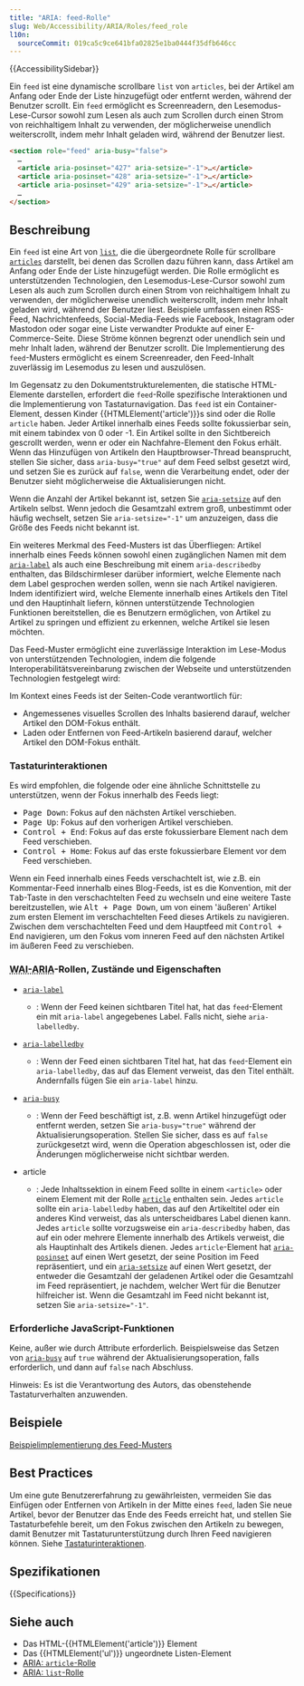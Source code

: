 ```yaml
---
title: "ARIA: feed-Rolle"
slug: Web/Accessibility/ARIA/Roles/feed_role
l10n:
  sourceCommit: 019ca5c9ce641bfa02825e1ba0444f35dfb646cc
---
```


{{AccessibilitySidebar}}

Ein `feed` ist eine dynamische scrollbare `list` von `articles`, bei der Artikel am Anfang oder Ende der Liste hinzugefügt oder entfernt werden, während der Benutzer scrollt. Ein `feed` ermöglicht es Screenreadern, den Lesemodus-Lese-Cursor sowohl zum Lesen als auch zum Scrollen durch einen Strom von reichhaltigem Inhalt zu verwenden, der möglicherweise unendlich weiterscrollt, indem mehr Inhalt geladen wird, während der Benutzer liest.

```html
<section role="feed" aria-busy="false">
  …
  <article aria-posinset="427" aria-setsize="-1">…</article>
  <article aria-posinset="428" aria-setsize="-1">…</article>
  <article aria-posinset="429" aria-setsize="-1">…</article>
  …
</section>
```

## Beschreibung

Ein `feed` ist eine Art von [`list`](/de/docs/Web/Accessibility/ARIA/Roles/list_role), die die übergeordnete Rolle für scrollbare [`articles`](/de/docs/Web/Accessibility/ARIA/Roles/article_role) darstellt, bei denen das Scrollen dazu führen kann, dass Artikel am Anfang oder Ende der Liste hinzugefügt werden. Die Rolle ermöglicht es unterstützenden Technologien, den Lesemodus-Lese-Cursor sowohl zum Lesen als auch zum Scrollen durch einen Strom von reichhaltigem Inhalt zu verwenden, der möglicherweise unendlich weiterscrollt, indem mehr Inhalt geladen wird, während der Benutzer liest. Beispiele umfassen einen RSS-Feed, Nachrichtenfeeds, Social-Media-Feeds wie Facebook, Instagram oder Mastodon oder sogar eine Liste verwandter Produkte auf einer E-Commerce-Seite. Diese Ströme können begrenzt oder unendlich sein und mehr Inhalt laden, während der Benutzer scrollt. Die Implementierung des `feed`-Musters ermöglicht es einem Screenreader, den Feed-Inhalt zuverlässig im Lesemodus zu lesen und auszulösen.

Im Gegensatz zu den Dokumentstrukturelementen, die statische HTML-Elemente darstellen, erfordert die `feed`-Rolle spezifische Interaktionen und die Implementierung von Tastaturnavigation. Das `feed` ist ein Container-Element, dessen Kinder {{HTMLElement('article')}}s sind oder die Rolle `article` haben. Jeder Artikel innerhalb eines Feeds sollte fokussierbar sein, mit einem tabindex von 0 oder -1. Ein Artikel sollte in den Sichtbereich gescrollt werden, wenn er oder ein Nachfahre-Element den Fokus erhält. Wenn das Hinzufügen von Artikeln den Hauptbrowser-Thread beansprucht, stellen Sie sicher, dass `aria-busy="true"` auf dem Feed selbst gesetzt wird, und setzen Sie es zurück auf `false`, wenn die Verarbeitung endet, oder der Benutzer sieht möglicherweise die Aktualisierungen nicht.

Wenn die Anzahl der Artikel bekannt ist, setzen Sie [`aria-setsize`](/de/docs/Web/Accessibility/ARIA/Attributes/aria-setsize) auf den Artikeln selbst. Wenn jedoch die Gesamtzahl extrem groß, unbestimmt oder häufig wechselt, setzen Sie `aria-setsize="-1"` um anzuzeigen, dass die Größe des Feeds nicht bekannt ist.

Ein weiteres Merkmal des Feed-Musters ist das Überfliegen: Artikel innerhalb eines Feeds können sowohl einen zugänglichen Namen mit dem [`aria-label`](/de/docs/Web/Accessibility/ARIA/Attributes/aria-label) als auch eine Beschreibung mit einem `aria-describedby` enthalten, das Bildschirmleser darüber informiert, welche Elemente nach dem Label gesprochen werden sollen, wenn sie nach Artikel navigieren. Indem identifiziert wird, welche Elemente innerhalb eines Artikels den Titel und den Hauptinhalt liefern, können unterstützende Technologien Funktionen bereitstellen, die es Benutzern ermöglichen, von Artikel zu Artikel zu springen und effizient zu erkennen, welche Artikel sie lesen möchten.

Das Feed-Muster ermöglicht eine zuverlässige Interaktion im Lese-Modus von unterstützenden Technologien, indem die folgende Interoperabilitätsvereinbarung zwischen der Webseite und unterstützenden Technologien festgelegt wird:

Im Kontext eines Feeds ist der Seiten-Code verantwortlich für:

- Angemessenes visuelles Scrollen des Inhalts basierend darauf, welcher Artikel den DOM-Fokus enthält.
- Laden oder Entfernen von Feed-Artikeln basierend darauf, welcher Artikel den DOM-Fokus enthält.

### Tastaturinteraktionen

Es wird empfohlen, die folgende oder eine ähnliche Schnittstelle zu unterstützen, wenn der Fokus innerhalb des Feeds liegt:

- <kbd>Page Down</kbd>: Fokus auf den nächsten Artikel verschieben.
- <kbd>Page Up</kbd>: Fokus auf den vorherigen Artikel verschieben.
- <kbd>Control + End</kbd>: Fokus auf das erste fokussierbare Element nach dem Feed verschieben.
- <kbd>Control + Home</kbd>: Fokus auf das erste fokussierbare Element vor dem Feed verschieben.

Wenn ein Feed innerhalb eines Feeds verschachtelt ist, wie z.B. ein Kommentar-Feed innerhalb eines Blog-Feeds, ist es die Konvention, mit der <kbd>Tab</kbd>-Taste in den verschachtelten Feed zu wechseln und eine weitere Taste bereitzustellen, wie <kbd>Alt + Page Down</kbd>, um von einem 'äußeren' Artikel zum ersten Element im verschachtelten Feed dieses Artikels zu navigieren. Zwischen dem verschachtelten Feed und dem Hauptfeed mit <kbd>Control + End</kbd> navigieren, um den Fokus vom inneren Feed auf den nächsten Artikel im äußeren Feed zu verschieben.

### <abbr title="Accessible Rich Internet Applications">WAI-ARIA</abbr>-Rollen, Zustände und Eigenschaften

- [`aria-label`](/de/docs/Web/Accessibility/ARIA/Attributes/aria-label)

  - : Wenn der Feed keinen sichtbaren Titel hat, hat das `feed`-Element ein mit `aria-label` angegebenes Label. Falls nicht, siehe `aria-labelledby`.

- [`aria-labelledby`](/de/docs/Web/Accessibility/ARIA/Attributes/aria-labelledby)

  - : Wenn der Feed einen sichtbaren Titel hat, hat das `feed`-Element ein `aria-labelledby`, das auf das Element verweist, das den Titel enthält. Andernfalls fügen Sie ein `aria-label` hinzu.

- [`aria-busy`](/de/docs/Web/Accessibility/ARIA/Attributes/aria-busy)

  - : Wenn der Feed beschäftigt ist, z.B. wenn Artikel hinzugefügt oder entfernt werden, setzen Sie `aria-busy="true"` während der Aktualisierungsoperation. Stellen Sie sicher, dass es auf `false` zurückgesetzt wird, wenn die Operation abgeschlossen ist, oder die Änderungen möglicherweise nicht sichtbar werden.

- article
  - : Jede Inhaltssektion in einem Feed sollte in einem `<article>` oder einem Element mit der Rolle [`article`](/de/docs/Web/Accessibility/ARIA/Roles/article_role) enthalten sein. Jedes `article` sollte ein `aria-labelledby` haben, das auf den Artikeltitel oder ein anderes Kind verweist, das als unterscheidbares Label dienen kann. Jedes `article` sollte vorzugsweise ein `aria-describedby` haben, das auf ein oder mehrere Elemente innerhalb des Artikels verweist, die als Hauptinhalt des Artikels dienen. Jedes `article`-Element hat [`aria-posinset`](/de/docs/Web/Accessibility/ARIA/Attributes/aria-posinset) auf einen Wert gesetzt, der seine Position im Feed repräsentiert, und ein [`aria-setsize`](/de/docs/Web/Accessibility/ARIA/Attributes/aria-setsize) auf einen Wert gesetzt, der entweder die Gesamtzahl der geladenen Artikel oder die Gesamtzahl im Feed repräsentiert, je nachdem, welcher Wert für die Benutzer hilfreicher ist. Wenn die Gesamtzahl im Feed nicht bekannt ist, setzen Sie `aria-setsize="-1"`.

### Erforderliche JavaScript-Funktionen

Keine, außer wie durch Attribute erforderlich. Beispielsweise das Setzen von [`aria-busy`](/de/docs/Web/Accessibility/ARIA/Attributes/aria-busy) auf `true` während der Aktualisierungsoperation, falls erforderlich, und dann auf `false` nach Abschluss.

Hinweis: Es ist die Verantwortung des Autors, das obenstehende Tastaturverhalten anzuwenden.

## Beispiele

[Beispielimplementierung des Feed-Musters](https://www.w3.org/WAI/ARIA/apg/patterns/feed/examples/feed/)

## Best Practices

Um eine gute Benutzererfahrung zu gewährleisten, vermeiden Sie das Einfügen oder Entfernen von Artikeln in der Mitte eines `feed`, laden Sie neue Artikel, bevor der Benutzer das Ende des Feeds erreicht hat, und stellen Sie Tastaturbefehle bereit, um den Fokus zwischen den Artikeln zu bewegen, damit Benutzer mit Tastaturunterstützung durch Ihren Feed navigieren können. Siehe [Tastaturinteraktionen](#tastaturinteraktionen).

## Spezifikationen

{{Specifications}}

## Siehe auch

- Das HTML-{{HTMLElement('article')}} Element
- Das {{HTMLElement('ul')}} ungeordnete Listen-Element
- [ARIA: `article`-Rolle](/de/docs/Web/Accessibility/ARIA/Roles/article_role)
- [ARIA: `list`-Rolle](/de/docs/Web/Accessibility/ARIA/Roles/list_role)
